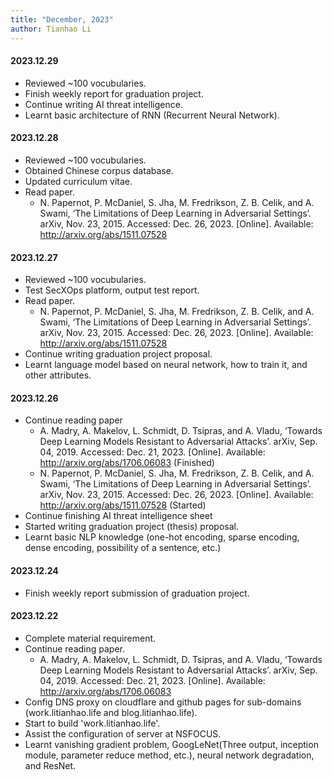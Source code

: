 ```yaml
---
title: "December, 2023"
author: Tianhao Li
---
```



#### 2023.12.29

- Reviewed ~100 vocubularies. 
- Finish weekly report for graduation project.
- Continue writing AI threat intelligence.
- Learnt basic architecture of RNN (Recurrent Neural Network).

#### 2023.12.28

- Reviewed ~100 vocubularies.
- Obtained Chinese corpus database.
- Updated curriculum vitae.
- Read paper.
  - N. Papernot, P. McDaniel, S. Jha, M. Fredrikson, Z. B. Celik, and A. Swami, ‘The Limitations of Deep Learning in Adversarial Settings’. arXiv, Nov. 23, 2015. Accessed: Dec. 26, 2023. [Online]. Available: http://arxiv.org/abs/1511.07528

#### 2023.12.27

- Reviewed ~100 vocubularies.
- Test SecXOps platform, output test report.
- Read paper.
  - N. Papernot, P. McDaniel, S. Jha, M. Fredrikson, Z. B. Celik, and A. Swami, ‘The Limitations of Deep Learning in Adversarial Settings’. arXiv, Nov. 23, 2015. Accessed: Dec. 26, 2023. [Online]. Available: http://arxiv.org/abs/1511.07528
- Continue writing graduation project proposal.
- Learnt language model based on neural network, how to train it, and other attributes.

#### 2023.12.26

- Continue reading paper
  - A. Madry, A. Makelov, L. Schmidt, D. Tsipras, and A. Vladu, ‘Towards Deep Learning Models Resistant to Adversarial Attacks’. arXiv, Sep. 04, 2019. Accessed: Dec. 21, 2023. [Online]. Available: http://arxiv.org/abs/1706.06083 (Finished)
  - N. Papernot, P. McDaniel, S. Jha, M. Fredrikson, Z. B. Celik, and A. Swami, ‘The Limitations of Deep Learning in Adversarial Settings’. arXiv, Nov. 23, 2015. Accessed: Dec. 26, 2023. [Online]. Available: http://arxiv.org/abs/1511.07528 (Started)
- Continue finishing AI threat intelligence sheet
- Started writing graduation project (thesis) proposal.
- Learnt basic NLP knowledge (one-hot encoding, sparse encoding, dense encoding, possibility of a sentence, etc.)

#### 2023.12.24

- Finish weekly report submission of graduation project.

#### 2023.12.22

- Complete material requirement.
- Continue reading paper.
  - A. Madry, A. Makelov, L. Schmidt, D. Tsipras, and A. Vladu, ‘Towards Deep Learning Models Resistant to Adversarial Attacks’. arXiv, Sep. 04, 2019. Accessed: Dec. 21, 2023. [Online]. Available: http://arxiv.org/abs/1706.06083
- Config DNS proxy on cloudflare and github pages for sub-domains (work.litianhao.life and blog.litianhao.life).
- Start to build 'work.litianhao.life'.
- Assist the configuration of server at NSFOCUS.
- Learnt vanishing gradient problem, GoogLeNet(Three output, inception module, parameter reduce method, etc.), neural network degradation, and ResNet.